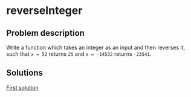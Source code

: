 
# reverseInteger

## Problem description

Write a function which takes an integer as an input and then reverses it, such that `x = 52` returns `25` and `x = -14532` returns `-23541`.

## Solutions

[First solution](https://github.com/oStglnd/coding-probs/tree/main/reverseInteger/reverseInteger.py)